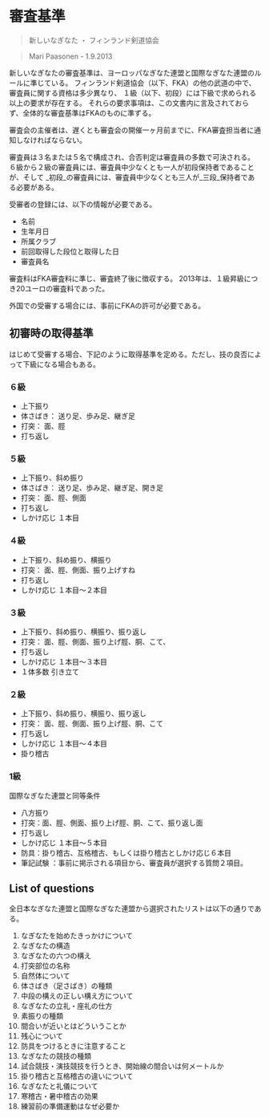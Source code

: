 # 審査基準

> 新しいなぎなた ・ フィンランド剣道協会

> Mari Paasonen - 1.9.2013

新しいなぎなたの審査基準は、ヨーロッパなぎなた連盟と国際なぎなた連盟のルールに準じている。
フィンランド剣道協会（以下、FKA）の他の武道の中で、審査員に関する資格は多少異なり、
１級（以下、初段）には下級で求められる以上の要求が存在する。
それらの要求事項は、この文書内に言及されておらず、全体的な審査基準はFKAのものに準ずる。

審査会の主催者は、遅くとも審査会の開催一ヶ月前までに、FKA審査担当者に通知しなければならない。

審査員は３名または５名で構成され、合否判定は審査員の多数で可決される。
６級から２級の審査員には、審査員中少なくとも一人が初段保持者であることが、そして
_初段_の審査員には、審査員中少なくとも三人が_三段_保持者である必要がある。

受審者の登録には、以下の情報が必要である。
* 名前
* 生年月日
* 所属クラブ
* 前回取得した段位と取得した日
* 審査員名

審査料はFKA審査料に準じ、審査終了後に徴収する。
2013年は、１級昇級につき20ユーロの審査料であった。

外国での受審する場合には、事前にFKAの許可が必要である。


## 初審時の取得基準

はじめて受審する場合、下記のように取得基準を定める。ただし、技の良否によって下級になる場合もある。

### ６級

* 上下振り
* 体さばき： 送り足、歩み足、継ぎ足
* 打突： 面、脛
* 打ち返し

### ５級

* 上下振り、斜め振り
* 体さばき： 送り足、歩み足、継ぎ足、開き足
* 打突： 面、脛、側面
* 打ち返し
* しかけ応じ １本目

### ４級

* 上下振り、斜め振り、横振り
* 打突： 面、脛、側面、振り上げすね
* 打ち返し
* しかけ応じ １本目〜２本目

### ３級

* 上下振り、斜め振り、横振り、振り返し
* 打突： 面、脛、側面、振り上げ脛、胴、こて、
* 打ち返し
* しかけ応じ １本目〜３本目
* １体多数 引き立て

### ２級

* 上下振り、斜め振り、横振り、振り返し
* 打突： 面、脛、側面、振り上げ脛、胴、こて
* 打ち返し
* しかけ応じ １本目〜４本目
* 掛り稽古

### 1級

国際なぎなた連盟と同等条件

* 八方振り
* 打突：面、脛、側面、振り上げ脛、胴、こて、振り返し面
* 打ち返し
* しかけ応じ １本目〜５本目
* 防具：掛り稽古、互格稽古、もしくは掛り稽古としかけ応じ６本目
* 筆記試験 ：事前に掲示される項目から、審査員が選択する質問２項目。

## List of questions

全日本なぎなた連盟と国際なぎなた連盟から選択されたリストは以下の通りである。

1. なぎなたを始めたきっかけについて
1. なぎなたの構造
1. なぎなたの六つの構え
1. 打突部位の名称
1. 自然体について
1. 体さばき（足さばき）の種類
1. 中段の構えの正しい構え方について
1. なぎなたの立礼・座礼の仕方
1. 素振りの種類
1. 間合いが近いとはどういうことか
1. 残心について
1. 防具をつけるときに注意すること
1. なぎなたの競技の種類
1. 試合競技・演技競技を行うとき、開始線の間合いは何メートルか
1. 掛り稽古と互格稽古の違いについて
1. なぎなたと礼儀について
1. 寒稽古・暑中稽古の効果
1. 練習前の準備運動はなぜ必要か
